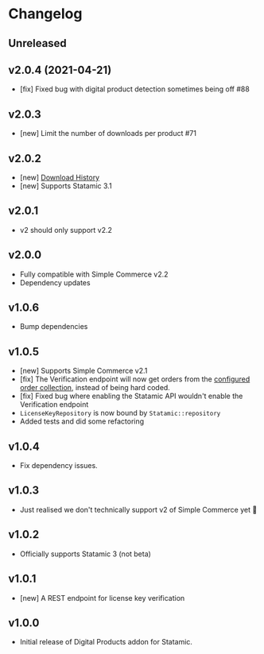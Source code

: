 # Changelog

## Unreleased

## v2.0.4 (2021-04-21)

* [fix] Fixed bug with digital product detection sometimes being off #88

## v2.0.3

* [new] Limit the number of downloads per product #71

## v2.0.2

* [new] [Download History](https://github.com/doublethreedigital/sc-digital-products#download-history)
* [new] Supports Statamic 3.1

## v2.0.1

* v2 should only support v2.2

## v2.0.0

* Fully compatible with Simple Commerce v2.2
* Dependency updates

## v1.0.6

* Bump dependencies

## v1.0.5

* [new] Supports Simple Commerce v2.1
* [fix] The Verification endpoint will now get orders from the [configured order collection](https://sc-docs.doublethree.digital/v2.1/configuring#collections-amp-taxonomies), instead of being hard coded.
* [fix] Fixed bug where enabling the Statamic API wouldn't enable the Verification endpoint
* `LicenseKeyRepository` is now bound by `Statamic::repository`
* Added tests and did some refactoring

## v1.0.4

* Fix dependency issues.

## v1.0.3

* Just realised we don't technically support v2 of Simple Commerce yet 🤦

## v1.0.2

* Officially supports Statamic 3 (not beta)

## v1.0.1

* [new] A REST endpoint for license key verification

## v1.0.0

* Initial release of Digital Products addon for Statamic.
